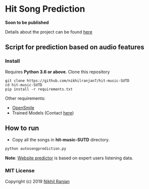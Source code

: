 # Hit Song Prediction
**Soon to be published**  


Details about the project can be found [here](https://nikhilranjan7.github.io/resume.pdf)

## Script for prediction based on audio features
### Install
Requires **Python 3.6 or above**.
Clone this repository
```
git clone https://github.com/nikhilranjan7/hit-music-SUTD
cd hit-music-SUTD
pip install -r requirements.txt 
```
Other requirements:
- [OpenSmile](https://github.com/naxingyu/opensmile/blob/master/INSTALL)
- Trained Models (Contact [here](https://nikhilranjan7.github.io/))
## How to run
- Copy all the songs in **hit-music-SUTD** directory.
```python
python autosongprediction.py
```
**Note**: [Website predictor](http://hitprediction.dorienherremans.com/) is based on expert users listening data.
### MIT License

Copyright (c) 2019 [Nikhil Ranjan](http://nikhilranjan7.github.io)
